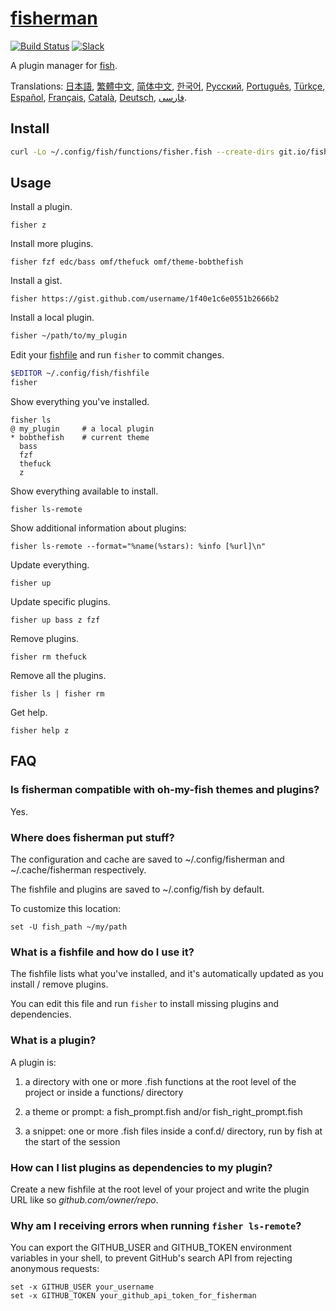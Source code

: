 [日本語]: https://github.com/fisherman/fisherman/wiki/%E6%97%A5%E6%9C%AC%E8%AA%9E
[繁體中文]: https://github.com/fisherman/fisherman/wiki/%E7%B9%81%E9%AB%94%E4%B8%AD%E6%96%87
[简体中文]: https://github.com/fisherman/fisherman/wiki/%E7%AE%80%E4%BD%93%E4%B8%AD%E6%96%87
[한국어]: https://github.com/fisherman/fisherman/wiki/%ED%95%9C%EA%B5%AD%EC%96%B4
[Русский]: https://github.com/fisherman/fisherman/wiki/%D0%A0%D1%83%D1%81%D1%81%D0%BA%D0%B8%D0%B9
[Català]: https://github.com/fisherman/fisherman/wiki/Catal%C3%A0
[Português]: https://github.com/fisherman/fisherman/wiki/Portugu%C3%AAs
[Español]: https://github.com/fisherman/fisherman/wiki/Espa%C3%B1ol
[Deutsch]: https://github.com/fisherman/fisherman/wiki/Deutsch
[فارسی]: https://github.com/fisherman/fisherman/wiki/%D9%81%D8%A7%D8%B1%D8%B3%DB%8C
[Français]: https://github.com/fisherman/fisherman/wiki/Fran%C3%A7ais
[Türkçe]: https://github.com/fisherman/fisherman/wiki/T%C3%BCrk%C3%A7e

# [fisherman]

[![Build Status][travis-badge]][travis-link]
[![Slack][slack-badge]][slack-link]

A plugin manager for [fish].

Translations: [日本語], [繁體中文], [简体中文], [한국어], [Русский], [Português], [Türkçe], [Español], [Français], [Català], [Deutsch], [فارسی].

## Install

```sh
curl -Lo ~/.config/fish/functions/fisher.fish --create-dirs git.io/fisher
```

## Usage

Install a plugin.

```
fisher z
```

Install more plugins.

```
fisher fzf edc/bass omf/thefuck omf/theme-bobthefish
```

Install a gist.

```
fisher https://gist.github.com/username/1f40e1c6e0551b2666b2
```

Install a local plugin.

```sh
fisher ~/path/to/my_plugin
```

Edit your [fishfile](#what-is-a-fishfile-and-how-do-i-use-it) and run `fisher` to commit changes.

```sh
$EDITOR ~/.config/fish/fishfile
fisher
```

Show everything you've installed.

```ApacheConf
fisher ls
@ my_plugin     # a local plugin
* bobthefish    # current theme
  bass
  fzf
  thefuck
  z
```

Show everything available to install.

```
fisher ls-remote
```

Show additional information about plugins:

```
fisher ls-remote --format="%name(%stars): %info [%url]\n"
```

Update everything.

```
fisher up
```

Update specific plugins.

```
fisher up bass z fzf
```

Remove plugins.

```
fisher rm thefuck
```

Remove all the plugins.

```
fisher ls | fisher rm
```

Get help.

```
fisher help z
```

## FAQ

### Is fisherman compatible with oh-my-fish themes and plugins?

Yes.

### Where does fisherman put stuff?

The configuration and cache are saved to ~/.config/fisherman and ~/.cache/fisherman respectively.

The fishfile and plugins are saved to ~/.config/fish by default.

To customize this location:

```fish
set -U fish_path ~/my/path
```

### What is a fishfile and how do I use it?

The fishfile lists what you've installed, and it's automatically updated as you install / remove plugins.

You can edit this file and run `fisher` to install missing plugins and dependencies.

### What is a plugin?

A plugin is:

1. a directory with one or more .fish functions at the root level of the project or inside a functions/ directory

2. a theme or prompt: a fish_prompt.fish and/or fish_right_prompt.fish

3. a snippet: one or more .fish files inside a conf.d/ directory, run by fish at the start of the session

### How can I list plugins as dependencies to my plugin?

Create a new fishfile at the root level of your project and write the plugin URL like so *github.com/owner/repo*.

### Why am I receiving errors when running `fisher ls-remote`?

You can export the GITHUB_USER and GITHUB_TOKEN environment variables in your shell, to prevent GitHub's search API from rejecting anonymous requests:

```fish
set -x GITHUB_USER your_username
set -x GITHUB_TOKEN your_github_api_token_for_fisherman
```

[slack-link]: https://fisherman-wharf.herokuapp.com
[slack-badge]: https://fisherman-wharf.herokuapp.com/badge.svg
[travis-link]: https://travis-ci.org/fisherman/fisherman
[travis-badge]: https://img.shields.io/travis/fisherman/fisherman.svg

[fish]: https://fish.sh
[fisherman]: https://fisherman.github.io
